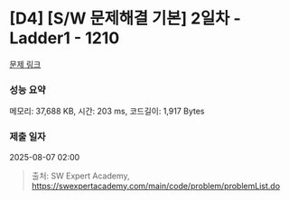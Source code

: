 # [D4] [S/W 문제해결 기본] 2일차 - Ladder1 - 1210 

[문제 링크](https://swexpertacademy.com/main/code/problem/problemDetail.do?contestProbId=AV14ABYKADACFAYh) 

### 성능 요약

메모리: 37,688 KB, 시간: 203 ms, 코드길이: 1,917 Bytes

### 제출 일자

2025-08-07 02:00



> 출처: SW Expert Academy, https://swexpertacademy.com/main/code/problem/problemList.do